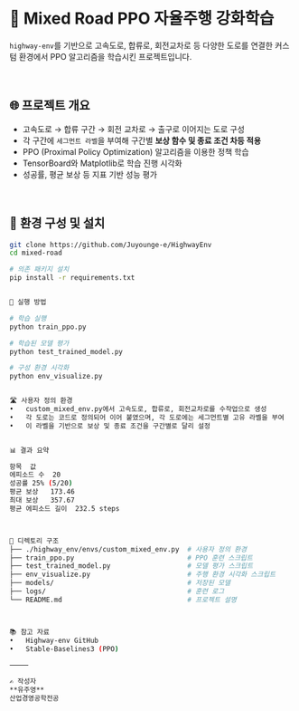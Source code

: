 # 🚗 Mixed Road PPO 자율주행 강화학습

`highway-env`를 기반으로 고속도로, 합류로, 회전교차로 등 다양한 도로를 연결한 커스텀 환경에서 PPO 알고리즘을 학습시킨 프로젝트입니다.

<br>

## 🌐 프로젝트 개요

- 고속도로 → 합류 구간 → 회전 교차로 → 출구로 이어지는 도로 구성
- 각 구간에 `세그먼트 라벨`을 부여해 구간별 **보상 함수 및 종료 조건 차등 적용**
- PPO (Proximal Policy Optimization) 알고리즘을 이용한 정책 학습
- TensorBoard와 Matplotlib로 학습 진행 시각화
- 성공률, 평균 보상 등 지표 기반 성능 평가

<br>

## 🧱 환경 구성 및 설치

```bash
git clone https://github.com/Juyounge-e/HighwayEnv
cd mixed-road

# 의존 패키지 설치
pip install -r requirements.txt


🏁 실행 방법

# 학습 실행
python train_ppo.py

# 학습된 모델 평가
python test_trained_model.py

# 구성 환경 시각화 
python env_visualize.py


🛣️ 사용자 정의 환경
•	custom_mixed_env.py에서 고속도로, 합류로, 회전교차로를 수작업으로 생성
•	각 도로는 코드로 정의되어 이어 붙였으며, 각 도로에는 세그먼트별 고유 라벨을 부여
•	이 라벨을 기반으로 보상 및 종료 조건을 구간별로 달리 설정


📊 결과 요약

항목	값
에피소드 수	20
성공률	25% (5/20)
평균 보상	173.46
최대 보상	357.67
평균 에피소드 길이	232.5 steps



📁 디렉토리 구조
├── ./highway_env/envs/custom_mixed_env.py  # 사용자 정의 환경
├── train_ppo.py                            # PPO 훈련 스크립트
├── test_trained_model.py                   # 모델 평가 스크립트
├── env_visualize.py                        # 주행 환경 시각화 스크립트
├── models/                                 # 저장된 모델 
├── logs/                                   # 훈련 로그
└── README.md                               # 프로젝트 설명



📚 참고 자료
•	Highway-env GitHub
•	Stable-Baselines3 (PPO)

⸻

✍️ 작성자
**유주영**
산업경영공학전공 
